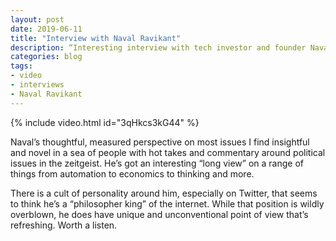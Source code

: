 ```yaml
---
layout: post
date: 2019-06-11
title: "Interview with Naval Ravikant"
description: “Interesting interview with tech investor and founder Naval Ravikant.”
categories: blog
tags:
- video
- interviews
- Naval Ravikant
---
```


{% include video.html id="3qHkcs3kG44" %}

Naval’s thoughtful, measured perspective on most issues I find insightful and novel in a sea of people with hot takes and commentary around political issues in the zeitgeist. He’s got an interesting “long view” on a range of things from automation to economics to thinking and more.

There is a cult of personality around him, especially on Twitter, that seems to think he’s a “philosopher king” of the internet.  While that position is wildly overblown, he does have unique and unconventional point of view that’s refreshing. Worth a listen.
